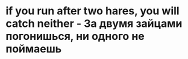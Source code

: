 # if you run after two hares, you will catch neither - За двумя зайцами погонишься, ни одного не поймаешь
